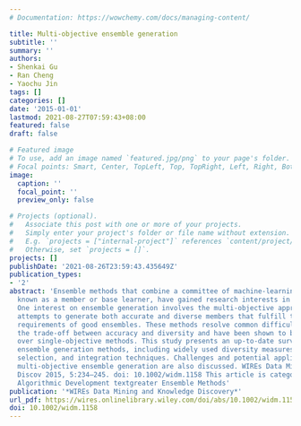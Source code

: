 ```yaml
---
# Documentation: https://wowchemy.com/docs/managing-content/

title: Multi-objective ensemble generation
subtitle: ''
summary: ''
authors:
- Shenkai Gu
- Ran Cheng
- Yaochu Jin
tags: []
categories: []
date: '2015-01-01'
lastmod: 2021-08-27T07:59:43+08:00
featured: false
draft: false

# Featured image
# To use, add an image named `featured.jpg/png` to your page's folder.
# Focal points: Smart, Center, TopLeft, Top, TopRight, Left, Right, BottomLeft, Bottom, BottomRight.
image:
  caption: ''
  focal_point: ''
  preview_only: false

# Projects (optional).
#   Associate this post with one or more of your projects.
#   Simply enter your project's folder or file name without extension.
#   E.g. `projects = ["internal-project"]` references `content/project/deep-learning/index.md`.
#   Otherwise, set `projects = []`.
projects: []
publishDate: '2021-08-26T23:59:43.435649Z'
publication_types:
- '2'
abstract: 'Ensemble methods that combine a committee of machine-learning models, each
  known as a member or base learner, have gained research interests in the past decade.
  One interest on ensemble generation involves the multi-objective approach, which
  attempts to generate both accurate and diverse members that fulfill the theoretical
  requirements of good ensembles. These methods resolve common difficulties of balancing
  the trade-off between accuracy and diversity and have been shown to be advantageous
  over single-objective methods. This study presents an up-to-date survey on multi-objective
  ensemble generation methods, including widely used diversity measures, member generation,
  selection, and integration techniques. Challenges and potential applications of
  multi-objective ensemble generation are also discussed. WIREs Data Mining Knowl
  Discov 2015, 5:234–245. doi: 10.1002/widm.1158 This article is categorized under:
  Algorithmic Development textgreater Ensemble Methods'
publication: '*WIREs Data Mining and Knowledge Discovery*'
url_pdf: https://wires.onlinelibrary.wiley.com/doi/abs/10.1002/widm.1158
doi: 10.1002/widm.1158
---
```


